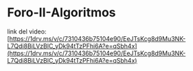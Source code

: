 # Foro-II-Algoritmos

link del video: [https://1drv.ms/v/c/7310436b75104e90/EeJTsKcg8d9Mu3NK-L7Qdi8BiLVzBlC_yDk94tTzPFhi6A?e=qSbh4x](https://1drv.ms/v/c/7310436b75104e90/EeJTsKcg8d9Mu3NK-L7Qdi8BiLVzBlC_yDk94tTzPFhi6A?e=qSbh4x)